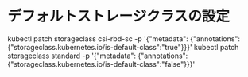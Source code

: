 # デフォルトストレージクラスの設定

kubectl patch storageclass csi-rbd-sc -p '{"metadata": {"annotations":{"storageclass.kubernetes.io/is-default-class":"true"}}}'
kubectl patch storageclass standard -p '{"metadata": {"annotations":{"storageclass.kubernetes.io/is-default-class":"false"}}}'


